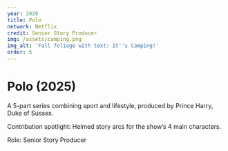 ```yaml
---
year: 2020
title: Polo
network: Netflix
credit: Senior Story Producer
img: /assets/camping.png
img_alt: 'Fall foliage with text: It''s Camping!'
order: 5
---
```


# Polo (2025)

A 5-part series combining sport and lifestyle, produced by Prince Harry, Duke of Sussex.

Contribution spotlight: Helmed story arcs for the show’s 4 main characters.

Role: Senior Story Producer
